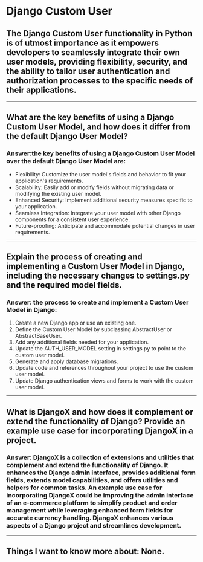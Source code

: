 # Django Custom User

## The Django Custom User functionality in Python is of utmost importance as it empowers developers to seamlessly integrate their own user models, providing flexibility, security, and the ability to tailor user authentication and authorization processes to the specific needs of their applications.

---

## What are the key benefits of using a Django Custom User Model, and how does it differ from the default Django User Model?

### Answer:the key benefits of using a Django Custom User Model over the default Django User Model are:

- Flexibility: Customize the user model's fields and behavior to fit your application's requirements.
- Scalability: Easily add or modify fields without migrating data or modifying the existing user model.
- Enhanced Security: Implement additional security measures specific to your application.
- Seamless Integration: Integrate your user model with other Django components for a consistent user experience.
- Future-proofing: Anticipate and accommodate potential changes in user requirements.

---

## Explain the process of creating and implementing a Custom User Model in Django, including the necessary changes to settings.py and the required model fields.

### Answer: the process to create and implement a Custom User Model in Django:

1. Create a new Django app or use an existing one.
2. Define the Custom User Model by subclassing AbstractUser or AbstractBaseUser.
3. Add any additional fields needed for your application.
4. Update the AUTH_USER_MODEL setting in settings.py to point to the custom user model.
5. Generate and apply database migrations.
6. Update code and references throughout your project to use the custom user model.
7. Update Django authentication views and forms to work with the custom user model.

---

## What is DjangoX and how does it complement or extend the functionality of Django? Provide an example use case for incorporating DjangoX in a project.

### Answer: DjangoX is a collection of extensions and utilities that complement and extend the functionality of Django. It enhances the Django admin interface, provides additional form fields, extends model capabilities, and offers utilities and helpers for common tasks. An example use case for incorporating DjangoX could be improving the admin interface of an e-commerce platform to simplify product and order management while leveraging enhanced form fields for accurate currency handling. DjangoX enhances various aspects of a Django project and streamlines development.

---

## Things I want to know more about: None.
